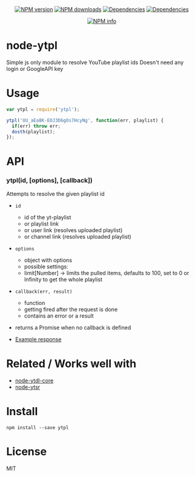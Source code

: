 <div align="center">
  <p>
    <a href="https://www.npmjs.com/package/ytpl"><img src="https://img.shields.io/npm/v/ytpl.svg?maxAge=3600" alt="NPM version" /></a>
    <a href="https://www.npmjs.com/package/ytpl"><img src="https://img.shields.io/npm/dt/ytpl.svg?maxAge=3600" alt="NPM downloads" /></a>
    <a href="https://david-dm.org/"><img src="https://img.shields.io/david/timeforaninja/node-ytpl.svg?maxAge=3600" alt="Dependencies" /></a>
    <a href="https://greenkeeper.io/"><img src="https://badges.greenkeeper.io/TimeForANinja/node-ytpl.svg" alt="Dependencies" /></a>
  </p>
  <p>
    <a href="https://nodei.co/npm/ytpl/"><img src="https://nodei.co/npm/ytpl.png?downloads=true&stars=true" alt="NPM info" /></a>
  </p>
</div>

# node-ytpl
Simple js only module to resolve YouTube playlist ids
Doesn't need any login or GoogleAPI key

# Usage

```js
var ytpl = require('ytpl');

ytpl('UU_aEa8K-EOJ3D6gOs7HcyNg', function(err, playlist) {
  if(err) throw err;
  dosth(playlist);
});
```


# API
### ytpl(id, [options], [callback])

Attempts to resolve the given playlist id

* `id`
    * id of the yt-playlist
    * or playlist link
    * or user link (resolves uploaded playlist)
    * or channel link (resolves uploaded playlist)
* `options`
    * object with options
    * possible settings:
    * limit[Number] -> limits the pulled items, defaults to 100, set to 0 or Infinity to get the whole playlist
* `callback(err, result)`
    * function
    * getting fired after the request is done
    * contains an error or a result

* returns a Promise when no callback is defined
* [Example response](https://github.com/timeforaninja/node-ytpl/blob/master/example/example_output)


# Related / Works well with

* [node-ytdl-core](https://github.com/fent/node-ytdl-core)
* [node-ytsr](https://github.com/TimeForANinja/node-ytsr)


# Install

    npm install --save ytpl



# License
MIT
